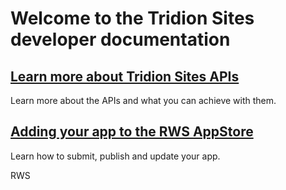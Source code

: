 # Welcome to the Tridion Sites developer documentation

## [Learn more about Tridion Sites APIs](apiconcepts/overview.md) 
Learn more about the APIs and what you can achieve with them.

## [Adding your app to the RWS AppStore](articles/addingapps.md)
Learn how to submit, publish and update your app.

RWS
